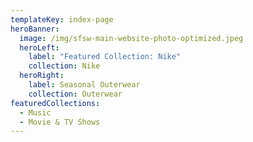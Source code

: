 ```yaml
---
templateKey: index-page
heroBanner:
  image: /img/sfsw-main-website-photo-optimized.jpeg
  heroLeft:
    label: "Featured Collection: Nike"
    collection: Nike
  heroRight:
    label: Seasonal Outerwear
    collection: Outerwear
featuredCollections:
  - Music
  - Movie & TV Shows
---
```

